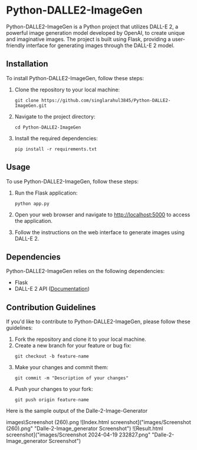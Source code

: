 # Python-DALLE2-ImageGen

Python-DALLE2-ImageGen is a Python project that utilizes DALL-E 2, a powerful image generation model developed by OpenAI, to create unique and imaginative images. The project is built using Flask, providing a user-friendly interface for generating images through the DALL-E 2 model.

## Installation

To install Python-DALLE2-ImageGen, follow these steps:

1. Clone the repository to your local machine:
   ```
   git clone https://github.com/singlarahul3845/Python-DALLE2-ImageGen.git
   ```

2. Navigate to the project directory:
   ```
   cd Python-DALLE2-ImageGen
   ```

3. Install the required dependencies:
   ```
   pip install -r requirements.txt
   ```

## Usage

To use Python-DALLE2-ImageGen, follow these steps:

1. Run the Flask application:
   ```
   python app.py
   ```

2. Open your web browser and navigate to [http://localhost:5000](http://localhost:5000) to access the application.

3. Follow the instructions on the web interface to generate images using DALL-E 2.

## Dependencies

Python-DALLE2-ImageGen relies on the following dependencies:

- Flask
- DALL-E 2 API ([Documentation](https://platform.openai.com/docs/guides/images/image-generation?context=node))

## Contribution Guidelines

If you'd like to contribute to Python-DALLE2-ImageGen, please follow these guidelines:

1. Fork the repository and clone it to your local machine.
2. Create a new branch for your feature or bug fix:
   ```
   git checkout -b feature-name
   ```
3. Make your changes and commit them:
   ```
   git commit -m "Description of your changes"
   ```
4. Push your changes to your fork:
   ```
   git push origin feature-name
   ```

Here is the sample output of the Dalle-2-Image-Generator

images\Screenshot (260).png
![Index.html screenshot]("images/Screenshot (260).png" "Dalle-2-Image_generator Screenshot")
![Result.html screenshot]("images/Screenshot 2024-04-19 232827.png" "Dalle-2-Image_generator Screenshot")





